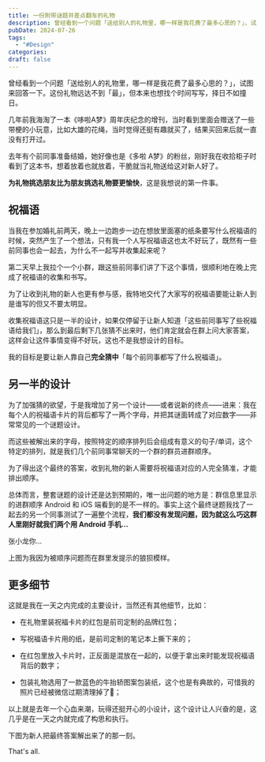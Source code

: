 ```yaml
---
title: 一份附带谜题并差点翻车的礼物
description: 曾经看到一个问题「送给别人的礼物里，哪一样是我花费了最多心思的？」，试图来回答一下。
pubDate: 2024-07-26
tags:
  - "#Design"
categories: 
draft: false
---
```



曾经看到一个问题「送给别人的礼物里，哪一样是我花费了最多心思的？」，试图来回答一下。这份礼物远达不到「最」，但本来也想找个时间写写，择日不如撞日。

几年前我海淘了一本《哆啦A梦》周年庆纪念的增刊，当时看到里面会赠送了一些带梗的小玩意，比如大雄的花绳，当时觉得还挺有趣就买了，结果买回来后就一直没有打开过。


去年有个前同事准备结婚，她好像也是《多啦 A梦》的粉丝，刚好我在收拾柜子时看到了这本书，想着放着也就放着，干脆就当礼物送给这对新人好了。

**为礼物挑选朋友比为朋友挑选礼物要更愉快**，这是我想说的第一件事。

## 祝福语

当我在参加婚礼前两天，晚上一边跑步一边在想放里面塞的纸条要写什么祝福语的时候，突然产生了一个想法，只有我一个人写祝福语这也太不好玩了，既然有一些前同事也会一起去，为什么不一起写并收集起来呢？

第二天早上我拉个一个小群，跟这些前同事们讲了下这个事情，很顺利地在晚上完成了祝福语的收集和书写。

为了让收到礼物的新人也更有参与感，我特地交代了大家写的祝福语要能让新人到是谁写的但又不要太明显。

收集祝福语这只是一半的设计，如果仅停留于让新人知道「这些前同事写了些祝福语给我们」，那么到最后剩下几张猜不出来时，他们肯定就会在群上问大家答案，这样会让这件事情变得不好玩，这也不是我想设计的目标。

我的目标是要让新人靠自己**完全猜中**「每个前同事都写了什么祝福语」。

## 另一半的设计

为了加强猜的欲望，于是我增加了另一个设计——或者说新的终点——进来：我在每个人的祝福语卡片的背后都写了一两个字母，并把其谜面转成了对应数字——非常常见的一个谜题设计。

而这些被解出来的字母，按照特定的顺序排列后会组成有意义的句子/单词，这个特定的排列，就是我们几个前同事常聊天的一个群的群员进群顺序。

为了得出这个最终的答案，收到礼物的新人需要将祝福语对应的人完全猜准，才能排出顺序。

总体而言，整套谜题的设计还是达到预期的，唯一出问题的地方是：群信息里显示的进群顺序 Android 和 iOS 端看到的是不一样的。事实上这个最终谜题我找了一起去的另一个同事测试了一遍整个流程，**我们都没有发现问题，因为就这么巧这群人里刚好就我们两个用 Android 手机…**  

张小龙你…

上图为我因为被顺序问题而在群里发提示的狼狈模样。

## 更多细节

这就是我在一天之内完成的主要设计，当然还有其他细节，比如：

- 在礼物里装祝福卡片的红包是前司定制的品牌红包；
    
- 写祝福语卡片用的纸，是前司定制的笔记本上撕下来的；
    
- 在红包里放入卡片时，正反面是混放在一起的，以便于拿出来时能发现祝福语背后的数字；
    
- 包装礼物选用了一款蓝色的牛抬轿图案包装纸，这个也是有典故的，可惜我的照片已经被微信过期清理掉了🙂；
    
      
    

以上就是去年一个心血来潮，玩得还挺开心的小设计，这个设计让人兴奋的是，这几乎是在一天之内就完成了构思和执行。

下图为新人把最终答案解出来了的那一刻。

That's all.